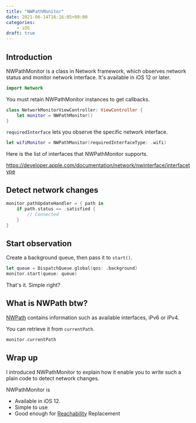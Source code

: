 ```yaml
---
title: "NWPathMonitor"
date: 2021-06-14T16:16:05+09:00
categories:
    - iOS
draft: true
---
```


## Introduction

NWPathMonitor is a class in Network framework, which observes network status and monitor network interface.
It's available in iOS 12 or later.

```swift
import Network
```

You must retain NWPathMonitor instances to get callbacks.

```swift
class NetworkMonitorViewController: ViewController {
    let monitor = NWPathMonitor()
}
```

`requiredInterface` lets you observe the specific network interface.

```swift
let wifiMonitor = NWPathMonitor(requiredInterfaceType: .wifi)
```

Here is the list of interfaces that NWPathMonitor supports.

https://developer.apple.com/documentation/network/nwinterface/interfacetype

## Detect network changes

```swift
monitor.pathUpdateHandler = { path in
    if path.status == .satisfied {
        // Connected
    }
}
```

## Start observation

Create a background queue, then pass it to `start()`.

```swift
let queue = DispatchQueue.global(qos: .background)
monitor.start(queue: queue)
```

That's it. Simple right?

## What is NWPath btw?

[NWPath](https://developer.apple.com/documentation/network/nwpath) contains information such as available interfaces, iPv6 or iPv4.

You can retrieve it from `currentPath`.
```swift
monitor.currentPath
```

## Wrap up

I introduced NWPathMonitor to explain how it enable you to write such a plain code to detect network changes.

NWPathMonitor is
- Available in iOS 12.
- Simple to use
- Good enough for [Reachability](https://developer.apple.com/library/archive/samplecode/Reachability/Introduction/Intro.html) Replacement
